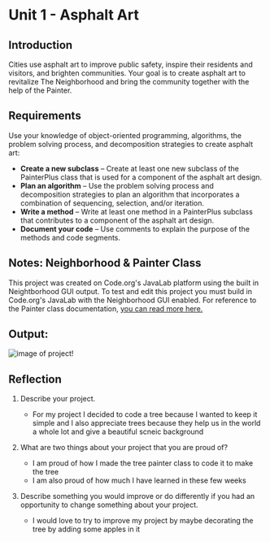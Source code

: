 # Unit 1 - Asphalt Art

## Introduction

Cities use asphalt art to improve public safety, inspire their residents and visitors, and brighten communities. Your goal is to create asphalt art to revitalize The Neighborhood and bring the community together with the help of the Painter.

## Requirements

Use your knowledge of object-oriented programming, algorithms, the problem solving process, and decomposition strategies to create asphalt art:
- **Create a new subclass** – Create at least one new subclass of the PainterPlus class that is used for a component of the asphalt art design.
- **Plan an algorithm** – Use the problem solving process and decomposition strategies to plan an algorithm that incorporates a combination of sequencing, selection, and/or iteration.
- **Write a method** – Write at least one method in a PainterPlus subclass that contributes to a component of the asphalt art design.
- **Document your code** – Use comments to explain the purpose of the methods and code segments.

## Notes: Neighborhood & Painter Class

This project was created on Code.org's JavaLab platform using the built in Neightborhood GUI output. To test and edit this project you must build in Code.org's JavaLab with the Neighborhood GUI enabled. For reference to the Painter class documentation, [you can read more here.](https://studio.code.org/docs/ide/javalab/classes/Painter)

## Output:

![image of project!](/assets/images/image.png)


## Reflection

1. Describe your project.

   - For my project I decided to code a tree because I wanted to keep it simple and I also appreciate trees because they help us in the world a whole lot and give a beautiful scneic background

2. What are two things about your project that you are proud of?

   - I am proud of how I made the tree painter class to code it to make the tree
   - I am also proud of how much I have learned in these few weeks

3. Describe something you would improve or do differently if you had an opportunity to change something about your project.

   - I would love to try to improve my project by maybe decorating the tree by adding some apples in it

[def]: /assets/images/image.png